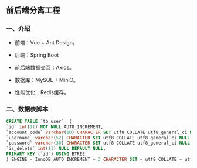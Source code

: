 ## 前后端分离工程
### 一、介绍
- 前端：Vue + Ant Design。

- 后端：Spring Boot
    
- 前后端数据交互：Axios。

- 数据库：MySQL + MiniO。

- 性能优化：Redis缓存。


### 二、数据表脚本
```sql
CREATE TABLE `tb_user`  (
`id` int(11) NOT NULL AUTO_INCREMENT,
`account_code` varchar(10) CHARACTER SET utf8 COLLATE utf8_general_ci NOT NULL,
`username` varchar(52) CHARACTER SET utf8 COLLATE utf8_general_ci NULL DEFAULT NULL,
`password` varchar(30) CHARACTER SET utf8 COLLATE utf8_general_ci NULL DEFAULT NULL,
`is_delete` int(11) NULL DEFAULT NULL,
PRIMARY KEY (`id`) USING BTREE
) ENGINE = InnoDB AUTO_INCREMENT = 3 CHARACTER SET = utf8 COLLATE = utf8_general_ci ROW_FORMAT = Dynamic;
```
